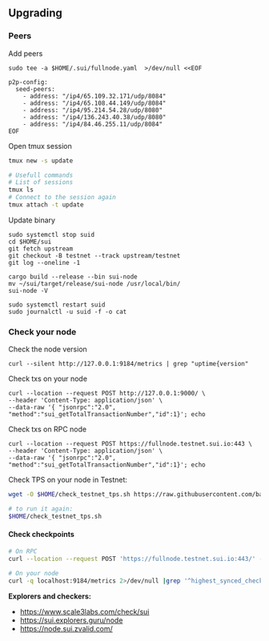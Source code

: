 ## Upgrading
### Peers
Add peers
```
sudo tee -a $HOME/.sui/fullnode.yaml  >/dev/null <<EOF

p2p-config:
  seed-peers:
    - address: "/ip4/65.109.32.171/udp/8084"
    - address: "/ip4/65.108.44.149/udp/8084"
    - address: "/ip4/95.214.54.28/udp/8080"
    - address: "/ip4/136.243.40.38/udp/8080"
    - address: "/ip4/84.46.255.11/udp/8084"
EOF
```
Open tmux session
```sh
tmux new -s update

# Usefull commands
# List of sessions
tmux ls
# Connect to the session again
tmux attach -t update
```
Update binary
```
sudo systemctl stop suid
cd $HOME/sui
git fetch upstream
git checkout -B testnet --track upstream/testnet
git log --oneline -1

cargo build --release --bin sui-node
mv ~/sui/target/release/sui-node /usr/local/bin/
sui-node -V

sudo systemctl restart suid
sudo journalctl -u suid -f -o cat
```


### Check your node
 Check the node version
```
curl --silent http://127.0.0.1:9184/metrics | grep "uptime{version"
```
Check txs on your node
```
curl --location --request POST http://127.0.0.1:9000/ \
--header 'Content-Type: application/json' \
--data-raw '{ "jsonrpc":"2.0", "method":"sui_getTotalTransactionNumber","id":1}'; echo
```
Check txs on RPC node
```
curl --location --request POST https://fullnode.testnet.sui.io:443 \
--header 'Content-Type: application/json' \
--data-raw '{ "jsonrpc":"2.0", "method":"sui_getTotalTransactionNumber","id":1}'; echo
```
Check TPS on your node in Testnet:
```sh
wget -O $HOME/check_testnet_tps.sh https://raw.githubusercontent.com/bartosian/sui_helpers/main/check_testnet_tps.sh && chmod +x $HOME/check_testnet_tps.sh && $HOME/check_testnet_tps.sh

# to run it again:
$HOME/check_testnet_tps.sh
```
#### Check checkpoints
```sh
# On RPC
curl --location --request POST 'https://fullnode.testnet.sui.io:443/' --header 'Content-Type: application/json' --data-raw '{"jsonrpc":"2.0", "id":1,"method":"sui_getLatestCheckpointSequenceNumber"}'; echo

# On your node
curl -q localhost:9184/metrics 2>/dev/null |grep '^highest_synced_checkpoint'
```

**Explorers and checkers:** 
  - https://www.scale3labs.com/check/sui
  - https://sui.explorers.guru/node
  - https://node.sui.zvalid.com/
